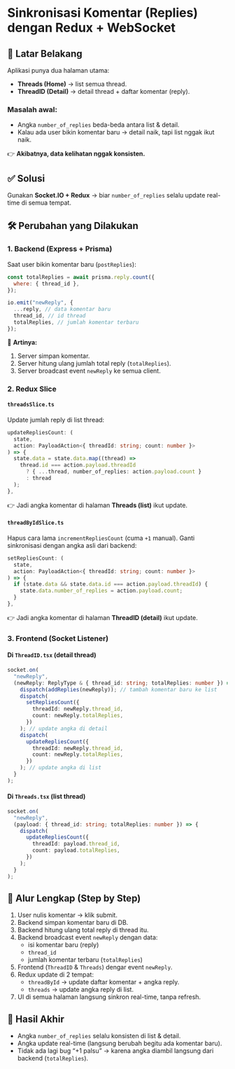 # Sinkronisasi Komentar (Replies) dengan Redux + WebSocket

## 📌 Latar Belakang

Aplikasi punya dua halaman utama:

- **Threads (Home)** → list semua thread.
- **ThreadID (Detail)** → detail thread + daftar komentar (reply).

### Masalah awal:

- Angka `number_of_replies` beda-beda antara list & detail.
- Kalau ada user bikin komentar baru → detail naik, tapi list nggak ikut naik.

👉 **Akibatnya, data kelihatan nggak konsisten.**

## ✅ Solusi

Gunakan **Socket.IO + Redux** → biar `number_of_replies` selalu update real-time di semua tempat.

## 🛠️ Perubahan yang Dilakukan

### 1. Backend (Express + Prisma)

Saat user bikin komentar baru (`postReplies`):

```javascript
const totalReplies = await prisma.reply.count({
  where: { thread_id },
});

io.emit("newReply", {
  ...reply, // data komentar baru
  thread_id, // id thread
  totalReplies, // jumlah komentar terbaru
});
```

📌 **Artinya:**

1.  Server simpan komentar.
2.  Server hitung ulang jumlah total reply (`totalReplies`).
3.  Server broadcast event `newReply` ke semua client.

### 2. Redux Slice

#### `threadsSlice.ts`

Update jumlah reply di list thread:

```typescript
updateRepliesCount: (
  state,
  action: PayloadAction<{ threadId: string; count: number }>
) => {
  state.data = state.data.map((thread) =>
    thread.id === action.payload.threadId
      ? { ...thread, number_of_replies: action.payload.count }
      : thread
  );
},
```

👉 Jadi angka komentar di halaman **Threads (list)** ikut update.

#### `threadByIdSlice.ts`

Hapus cara lama `incrementRepliesCount` (cuma `+1` manual).
Ganti sinkronisasi dengan angka asli dari backend:

```typescript
setRepliesCount: (
  state,
  action: PayloadAction<{ threadId: string; count: number }>
) => {
  if (state.data && state.data.id === action.payload.threadId) {
    state.data.number_of_replies = action.payload.count;
  }
},
```

👉 Jadi angka komentar di halaman **ThreadID (detail)** ikut update.

### 3. Frontend (Socket Listener)

#### Di `ThreadID.tsx` (detail thread)

```typescript
socket.on(
  "newReply",
  (newReply: ReplyType & { thread_id: string; totalReplies: number }) => {
    dispatch(addReplies(newReply)); // tambah komentar baru ke list
    dispatch(
      setRepliesCount({
        threadId: newReply.thread_id,
        count: newReply.totalReplies,
      })
    ); // update angka di detail
    dispatch(
      updateRepliesCount({
        threadId: newReply.thread_id,
        count: newReply.totalReplies,
      })
    ); // update angka di list
  }
);
```

#### Di `Threads.tsx` (list thread)

```typescript
socket.on(
  "newReply",
  (payload: { thread_id: string; totalReplies: number }) => {
    dispatch(
      updateRepliesCount({
        threadId: payload.thread_id,
        count: payload.totalReplies,
      })
    );
  }
);
```

## 🔄 Alur Lengkap (Step by Step)

1.  User nulis komentar → klik submit.
2.  Backend simpan komentar baru di DB.
3.  Backend hitung ulang total reply di thread itu.
4.  Backend broadcast event `newReply` dengan data:
    - isi komentar baru (reply)
    - `thread_id`
    - jumlah komentar terbaru (`totalReplies`)
5.  Frontend (`ThreadID` & `Threads`) dengar event `newReply`.
6.  Redux update di 2 tempat:
    - `threadById` → update daftar komentar + angka reply.
    - `threads` → update angka reply di list.
7.  UI di semua halaman langsung sinkron real-time, tanpa refresh.

## 🎯 Hasil Akhir

- Angka `number_of_replies` selalu konsisten di list & detail.
- Angka update real-time (langsung berubah begitu ada komentar baru).
- Tidak ada lagi bug “+1 palsu” → karena angka diambil langsung dari backend (`totalReplies`).
